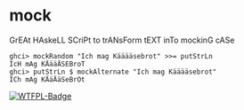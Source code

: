 # mock

GrEAt HAskeLL SCriPt to trANsForm tEXT inTo mockinG cASe

```
ghci> mockRandom "Ich mag Kääääsebrot" >>= putStrLn
IcH mAg KÄääÄSEBroT
ghci> putStrLn $ mockAlternate "Ich mag Kääääsebrot"
ICh mAg KÄäÄäSeBrOt
```

[![WTFPL-Badge](http://www.wtfpl.net/wp-content/uploads/2012/12/wtfpl-badge-1.png)](http://www.wtfpl.net)
